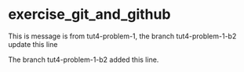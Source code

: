 # exercise_git_and_github
This is message is from tut4-problem-1, the branch tut4-problem-1-b2 update this line

The branch tut4-problem-1-b2 added this line.
